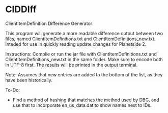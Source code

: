 # CIDDIff
ClientItemDefinition Difference Generator

This program will generate a more readable difference output between two files, named ClientItemDefinitions.txt and ClientItemDefinitions_new.txt. Inteded for use in quickly reading update changes for Planetside 2. 

Instructions:
Complie or run the jar file with ClientItemDefinitions.txt and ClientItemDefinitions_new.txt in the same folder. Make sure to encode both in UTF-8 first. The results will be printed in the output terminal.

Note: Assumes that new entries are added to the bottom of the list, as they have been historically.

To-Do:
* Find a method of hashing that matches the method used by DBG, and use that to incorporate en_us_data.dat to show names next to IDs.
